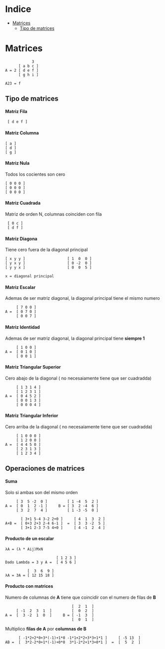 # Indice
- [Matrices](#matrices)
    - [Tipo de matrices](#tipo-de-matrices)


# Matrices

                3
          [ a b c ]
    A = 2 [ d e f ]
          [ g h i ]   

    A23 = f

## Tipo de matrices

#### Matriz Fila

     [ d e f ]

#### Matriz Columna

    [ a ]
    [ d ]
    [ g ]

#### Matriz Nula
Todos los cocientes son cero

    [ 0 0 0 ]
    [ 0 0 0 ]
    [ 0 0 0 ]   

#### Matriz Cuadrada
Matriz de orden N, columnas coinciden con fila

     [ 0 c ]
     [ d f ] 

#### Matriz Diagona
Tiene cero fuera de la diagonal principal

    [ x y y ]                   [ 1  0  0 ]
    [ y x y ]                   [ 0 -2  0 ]
    [ y y x ]                   [ 0  0  5 ]

    x = diagonal principal

#### Matriz Escalar
Ademas de ser matriz diagonal, la diagonal principal tiene el mismo numero

         [ 7 0 0 ]
    A =  [ 0 7 0 ]
         [ 0 0 7 ]   


#### Matriz Identidad
Ademas de ser matriz diagonal, la diagonal principal tiene **siempre 1**

         [ 1 0 0 ]
    A =  [ 0 1 0 ]
         [ 0 0 1 ]   

#### Matriz Triangular Superior
Cero abajo de la diagonal ( no necesaiamente tiene que ser cuadradda)

         [ 1 3 1 4 ]
         [ 1 2 3 1 ]
    A =  [ 0 4 5 2 ]
         [ 0 0 1 3 ]
         [ 0 0 0 4 ]   

#### Matriz Triangular Inferior
Cero arriba de la diagonal ( no necesaiamente tiene que ser cuadradda)

         [ 1 0 0 0 ]
         [ 1 2 0 0 ]
    A =  [ 4 4 5 0 ]
         [ 2 3 1 3 ]
         [ 1 2 3 4 ]   

## Operaciones de matrices

#### Suma
Solo si ambas son del mismo orden

         [ 3  5 -2  0 ]         [ 1 -4  5  2 ] 
    A =  [ 0  1  2 -1 ]     B = [ 3  2 -4  6 ] 
         [ 3  2  7  4 ]         [ 1 -3 -5  0 ] 

           [ 3+1 5-4 3-2 2+0 ]     [ 4  1  3  2 ]
    A+B =  [ 0+3 2+3 2-4 6-1 ]  =  [ 3  3 -2  5 ]
           [ 3+1 2-3 7-5 4+0 ]     [ 4 -1  2  4 ]

#### Producto de un escalar

    λA = (λ * Aij)MxN

                           [ 1 2 3 ]
    Dado Lambda = 3 y A =  [ 4 5 6 ]

              [  3  6  9 ]
    λA = 3A = [ 12 15 18 ]

#### Producto con matrices
Numero de columnas de **A** tiene que coincidir con el numero de filas de **B**

                                  [  2  1  ]
         [ -1  2  3  1  ]         [  0  2  ]
    A =  [  3 -2  1  0  ]     B = [ -1  3  ]
                                  [  0  1  ] 

Multiplico **filas de A** por **columnas de B**

          [ -1*2+2*0+3*(-1)+1*0 -1*1+2*2+3*3+1*1 ]     [ -5 13  ]
    AB =  [  3*2-2*0+1*(-1)+0*0  3*1-2*2+1*3+0*1 ]  =  [  5  2  ]
